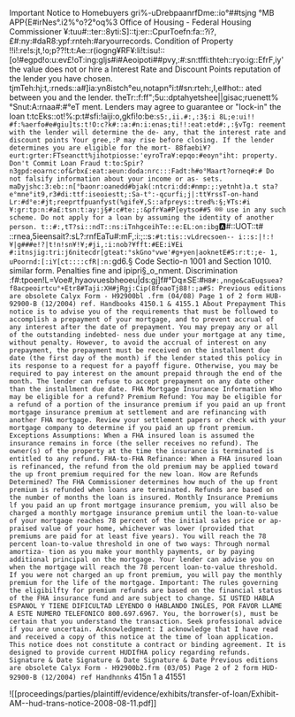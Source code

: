 Important Notice to Homebuyers gri%-uDrebpaanrfDme::io°##tsjng °MB APP{E#irNes°.i2%°o?2°oq%3 Office of Housing - Federal Housing Commissioner ¥:tuu#::ter::8yti:S]::tj:er::CpurToefn:fa::?i?,£#:ny:#daR8:ypf:rnteh:#aryourrecords. Condition of Property !!i!:re!s:jt,!o;p??!t:t:Ae::r(iogng¥RF¥:li!t:isu!::[o!#egpd!o:u:ev£!oT:ing:gljs#i#Aeoipoti##pvy,:#:sn:tffi:thteh::ryo:ig::EfrF,iy' the value does not or hire a Interest Rate and Discount Points reputation of the lender you have chosen. tjmTeh:hj:t,:rneds::a#]ia:yn8istch°eu,notapn°i:t#sn:rteh:,I,e#hot:: ated between you and the lender. theTr::f:ff";5u::dptahyetshee||gisac;ruenett%°Snut:A:rnaa#:#°eT ment. Lenders may agree to guarantee or "lock-in" the loan t:tcEks::ot!%:p:t#sfi:!aiji:o,gkfi!o:be:`s5:,ii.#:,:3§:i 8L;e:ui!! #f:%aerfo#e#giu]ts:t!O:c?k#::a:#n:i:enas;ti!!:eat:etd#:,:§vTg: reement with the lender will determine the de- any, that the interest rate and discount points Your gree,:P may rise before closing. If the lender determines you are eligible for the mort- 88faebi¥?eurt:grter:FTseanctt%jihotpiosse:'eyroTra¥:epqo:#eoyn°iht: property. Don't Commit Loan Fraud t:to:Spir?n3gpd:eoarnc:of&rbx£:eat:aeun:doda:nrc:::Fadt:h#o°Maart?orneq#:# Do not falsify information about your income or as- sets. maDyjshc:3:eb::n[°baonr:oanedd#bjak(:ntcri:dd:#nmp:;:yetnht)a.t sta?e°mne°it9,r3#di:ttf:iseoiestt;:Sa-t°:-qcurfi;j|:tt¥rssT-on-hand Lr:#d°e:#jt;reeprtfpuanfyst(%gife¥,S::afpreys::tred%:§;¥Ts:#i ¥:gr:tp:n:#a£:tsn:t:ay:j§#:c#te:;:&pfr¥a#P[eytso##5 ®® use in any such scheme. Do not apply for a loan by assuming the identity of another person. t::#:,tT?si::ndT::ns:iTnhgceihTe::e:EL:on:ibg`:a:#::UOT::t# ::rnea,5ieensait?:sL?:rnfEaTu#:mF,:i:;::s`:#t:tis::vLdrecsoen-- i::s:|!:!¥|g###e!?|t!n!sn¥!¥;#ji,:i:nob?¥fft:#EE:i¥Ei #:itnsjig:tri:j6nitecdr[gteat:°skGno°vwe'#g+yen|aoknetE#S:r:t:;e- 1, uPoornd:[:iY[ct::::cfR|:n:`gd6.§ Code Sectio-n 1001 and Section 1010. similar form. Penalties fine and ipipri§_o_nment. Discrimination :f#:tpoen!L=Voe#,hyaovuesbheoeu|ds:gj]f#°Dq±SE:#`H8#:,nnge&caEuqsuea?f8acpeoirtcu°+Etr8#Taji:XH#jRgj:Cip(8foaoTj88!:;a#S: Previous editions are obsolete Calyx Form - H92900bl .frm (04/08) Page 1 of 2 form HUB-92900-B (12/2004) ref. Handbooks 4150.1 & 4155.1 About Prepayment This notice is to advise you of the requirements that must be followed to accomplish a prepayment of your mortgage, and to prevent accrual of any interest after the date of prepayment. You may prepay any or all of the outstanding indebted- ness due under your mortgage at any time, without penalty. However, to avoid the accrual of interest on any prepayment, the prepayment must be received on the installment due date (the first day of the month) if the lender stated this policy in its response to a request for a payoff figure. Otherwise, you may be required to pay interest on the amount prepaid through the end of the month. The lender can refuse to accept prepayment on any date other than the installment due date. FHA Mortgage Insurance Information Who may be eligible for a refund? Premium Refund: You may be eligible for a refund of a portion of the insurance premium if you paid an up front mortgage insurance premium at settlement and are refinancing with another FHA mortgage. Review your settlement papers or check with your mortgage company to determine if you paid an up front premium. Exceptions Assumptions: When a FHA insured loan is assumed the insurance remains in force (the seller receives no refund). The owner(s) of the property at the time the insurance is terminated is entitled to any refund. FHA-to-FHA Refinance: When a FHA insured loan is refinanced, the refund from the old premium may be applied toward the up front premium required for the new loan. How are Refunds Determined? The FHA Commissioner determines how much of the up front premium is refunded when loans are terminated. Refunds are based on the number of months the loan is insured. Monthly Insurance Premiums lf you paid an up front mortgage insurance premium, you will also be charged a monthly mortgage insurance premium until the loan-to-value of your mortgage reaches 78 percent of the initial sales price or ap- praised value of your home, whichever was lower (provided that premiums are paid for at least five years). You will reach the 78 percent loan-to-value threshold in one of two ways: Through normal amortiza- tion as you make your monthly payments, or by paying additional principal on the mortgage. Your lender can advise you on when the mortgage will reach the 78 percent loan-to-value threshold. If you were not charged an up front premium, you will pay the monthly premium for the life of the mortgage. Important: The rules governing the eligibilfty for premium refunds are based on the financial status of the FHA insurance fund and are subject to change. SI USTED HABLA ESPANOL Y TIENE DIFICULTAD LEYENDO 0 HABLANDO INGLES, POR FAVOR LLAME A ESTE NUMERO TELEFONICO 800.697.6967. You, the borrower(s), must be certain that you understand the transaction. Seek professional advice if you are uncertain. Acknowledgment: I acknowledge that I have read and received a copy of this notice at the time of loan application. This notice does not constitute a contract or binding agreement. It is designed to provide current HUDIfHA policy regarding refunds. Signature & Date Signature & Date Signature & Date Previous editions are obsolete Calyx Form - H92900b2.frm (03/05) Page 2 of 2 form HUD-92900-B (12/2004) ref Handhnnks` 415n 1 a 41551

![[proceedings/parties/plaintiff/evidence/exhibits/transfer-of-loan/Exhibit-AM--hud-trans-notice-2008-08-11.pdf]]